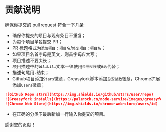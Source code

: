 # 贡献说明

确保你提交的 pull request 符合一下几条:

- 确保你提交的项目与现有条目不重复；
- 为每个项目单独提交 PR；
- PR 标题格式为`添加项目：项目名`/`修复项目：项目名`；
- 如果项目名首字母是英文，则首字母应大写；
- 项目描述不要太长；
- 项目描述中的`bilibili`文本一律使用`哔哩哔哩`或`B站`代替；
- 描述句尾用`.`结束；
- Github项目添加`Stars`徽章，Greasyfork脚本添加`总安装数`徽章，Chrome扩展添加`Users`徽章；

```Markdown
![GitHub Repo stars](https://img.shields.io/github/stars/user/repo)
![Greasyfork installs](https://palerock.cn/node-service/images/greasyfork/stats/total-installs/id)
![Chrome Web Store](https://img.shields.io/chrome-web-store/users/id)
```

- 在正确的分类下最后新加一行输入你提交的项目。

感谢您的贡献！
